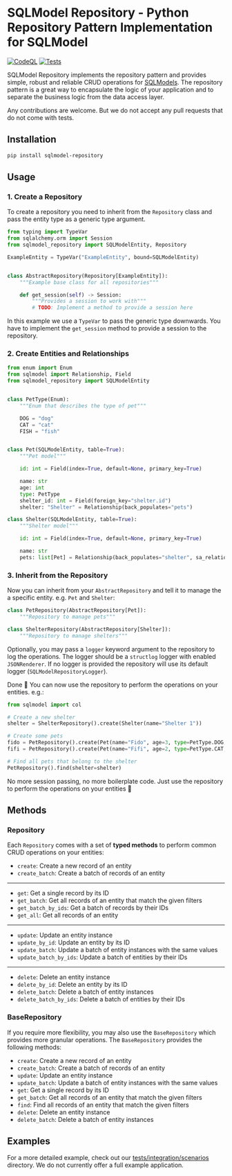 # SQLModel Repository - Python Repository Pattern Implementation for SQLModel

[![CodeQL](https://github.com/code-specialist/python-repository/actions/workflows/github-code-scanning/codeql/badge.svg)](https://github.com/code-specialist/python-repository/actions/workflows/github-code-scanning/codeql) [![Tests](https://github.com/code-specialist/python-repository/actions/workflows/test.yaml/badge.svg)](https://github.com/code-specialist/python-repository/actions/workflows/test.yaml)

SQLModel Repository implements the repository pattern and provides simple, robust and reliable CRUD operations for [SQLModels](https://sqlmodel.tiangolo.com/). The repository pattern is a great way to encapsulate the logic of your application and to separate the business logic from the data access layer.

Any contributions are welcome. But we do not accept any pull requests that do not come with tests.

## Installation

```bash
pip install sqlmodel-repository
```

## Usage

### 1. Create a Repository

To create a repository you need to inherit from the `Repository` class and pass the entity type as a generic type argument.

```python
from typing import TypeVar
from sqlalchemy.orm import Session
from sqlmodel_repository import SQLModelEntity, Repository

ExampleEntity = TypeVar("ExampleEntity", bound=SQLModelEntity)


class AbstractRepository(Repository[ExampleEntity]):
    """Example base class for all repositories"""

    def get_session(self) -> Session:
        """Provides a session to work with"""
        # TODO: Implement a method to provide a session here
```

In this example we use a `TypeVar` to pass the generic type downwards. You have to implement the `get_session` method to provide a session to the repository.

### 2. Create Entities and Relationships

```python
from enum import Enum
from sqlmodel import Relationship, Field
from sqlmodel_repository import SQLModelEntity


class PetType(Enum):
    """Enum that describes the type of pet"""

    DOG = "dog"
    CAT = "cat"
    FISH = "fish"


class Pet(SQLModelEntity, table=True):
    """Pet model"""

    id: int = Field(index=True, default=None, primary_key=True)

    name: str
    age: int
    type: PetType
    shelter_id: int = Field(foreign_key="shelter.id")
    shelter: "Shelter" = Relationship(back_populates="pets")

class Shelter(SQLModelEntity, table=True):
    """Shelter model"""

    id: int = Field(index=True, default=None, primary_key=True)

    name: str
    pets: list[Pet] = Relationship(back_populates="shelter", sa_relationship_kwargs={"cascade": "all, delete-orphan"})
```

### 3. Inherit from the Repository

Now you can inherit from your `AbstractRepository` and tell it to manage the a specific entity. e.g. `Pet` and `Shelter`:

```python
class PetRepository(AbstractRepository[Pet]):
    """Repository to manage pets"""

class ShelterRepository(AbstractRepository[Shelter]):
    """Repository to manage shelters"""
```

Optionally, you may pass a `logger` keyword argument to the repository to log the operations. The logger should be a `structlog` logger with enabled `JSONRenderer`. If no logger is provided the repository will use its default logger (`SQLModelRepositoryLogger`).

Done 🚀 You can now use the repository to perform the operations on your entities. e.g.:

```python
from sqlmodel import col

# Create a new shelter
shelter = ShelterRepository().create(Shelter(name="Shelter 1"))

# Create some pets
fido = PetRepository().create(Pet(name="Fido", age=3, type=PetType.DOG, shelter_id=1))
fifi = PetRepository().create(Pet(name="Fifi", age=2, type=PetType.CAT, shelter_id=1))

# Find all pets that belong to the shelter
PetRepository().find(shelter=shelter)
```

No more session passing, no more boilerplate code. Just use the repository to perform the operations on your entities 🎉

## Methods

### Repository

Each `Repository` comes with a set of **typed methods** to perform common CRUD operations on your entities:

- `create`: Create a new record of an entity
- `create_batch`: Create a batch of records of an entity

______________________________________________________________________

- `get`: Get a single record by its ID
- `get_batch`: Get all records of an entity that match the given filters
- `get_batch_by_ids`: Get a batch of records by their IDs
- `get_all`: Get all records of an entity

______________________________________________________________________

- `update`: Update an entity instance
- `update_by_id`: Update an entity by its ID
- `update_batch`: Update a batch of entity instances with the same values
- `update_batch_by_ids`: Update a batch of entities by their IDs

______________________________________________________________________

- `delete`: Delete an entity instance
- `delete_by_id`: Delete an entity by its ID
- `delete_batch`: Delete a batch of entity instances
- `delete_batch_by_ids`: Delete a batch of entities by their IDs

### BaseRepository

If you require more flexibility, you may also use the `BaseRepository` which provides more granular operations. The `BaseRepository` provides the following methods:

- `create`: Create a new record of an entity
- `create_batch`: Create a batch of records of an entity
- `update`: Update an entity instance
- `update_batch`: Update a batch of entity instances with the same values
- `get`: Get a single record by its ID
- `get_batch`: Get all records of an entity that match the given filters
- `find`: Find all records of an entity that match the given filters
- `delete`: Delete an entity instance
- `delete_batch`: Delete a batch of entity instances

## Examples

For a more detailed example, check out our [tests/integration/scenarios](tests/integration/scenarios) directory. We do not currently offer a full example application.
